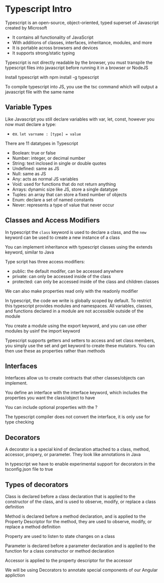 # Typescript Intro

Typescript is an open-source, object-oriented, typed superset of Javascript created by Microsoft

-   It contains all functionality of JavaScript
-   With additions of classes, interfaces, inheritance, modules, and more
-   It is portable across browsers and devices
-   It supports strong/static typing

Typescript is not directly readable by the browser, you must transpile the typescript files into javascript before running it in a browser or NodeJS

Install typescript with npm install -g typescript

To compile typescript into JS, you use the tsc command which will output a javascript file with the same name

## Variable Types

Like Javascript you still declare variables with var, let, const, however you now must declare a type:

-   ex. `let varname : [type] = value`

There are 11 datatypes in Typescript

-   Boolean: true or false
-   Number: integer, or decimal number
-   String: text inclosed in single or double quotes
-   Undefined: same as JS
-   Null: same as JS
-   Any: acts as normal JS variables
-   Void: used for functions that do not return anything
-   Arrays: dynamic size like JS, store a single datatype
-   Tuples: an array that can store a fixed number of objects
-   Enum: declare a set of named constants
-   Never: represents a type of value that never occur

## Classes and Access Modifiers

In typescript the `class` keyword is used to declare a class, and the `new` keyword can be used to create a new instance of a class

You can implement inheritance with typescript classes using the extends keyword, similar to Java

Type script has three access modifiers:

-   public: the default modifer, can be accessed anywhere
-   private: can only be accessed inside of the class
-   protected: can only be accessed inside of the class and children classes

We can also make properties read only with the readonly modifier

In typescript, the code we write is globally scoped by default. To restrict this typescript provides modules and namespaces. All variables, classes, and functions declared in a module are not accessible outside of the module

You create a module using the export keyword, and you can use other modules by usinf the import keyword

Typescript supports getters and setters to access and set class members, you simply use the set and get keyword to create these mutators. You can then use these as properties rather than methods

## Interfaces

Interfaces allow us to create contracts that other classes/objects can implement.

You define an interface with the interface keyword, which includes the properties you want the class/object to have

You can include optional properties with the ?

The typescript compiler does not convert the interface, it is only use for type checking

## Decorators

A decorator is a special kind of declaration attached to a class, method, accessor, propery, or parameter. They look like annotations in Java

In typescript we have to enable experimental support for decorators in the tsconfig.json file to true

## Types of decorators

Class is declared before a class declaration that is applied to the constructor of the class, and is used to observe, modify, or replace a class definition

Method is declared before a method declaration, and is applied to the Property Descriptor for the method, they are used to observe, modify, or replace a method definition

Property are used to listen to state changes on a class

Parameter is declared before a parameter declaration and is applied to the function for a class constructor or method declaration

Accessor is applied to the property descriptor for the accessor

We will be using Decorators to annotate special components of our Angular appliction